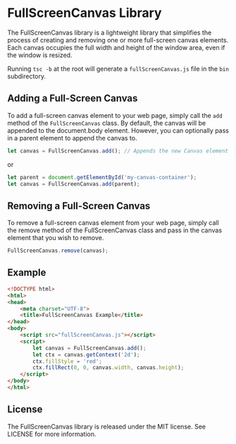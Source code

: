 # FullScreenCanvas Library

The FullScreenCanvas library is a lightweight library that simplifies the process of creating and removing one or more full-screen canvas elements. Each canvas occupies the full width and height of the window area, even if the window is resized.

Running `tsc -b` at the root will generate a `fullScreenCanvas.js` file in the `bin` subdirectory.

## Adding a Full-Screen Canvas

To add a full-screen canvas element to your web page, simply call the `add` method of the `FullScreenCanvas` class. By default, the canvas will be appended to the document.body element. However, you can optionally pass in a parent element to append the canvas to.

```js
let canvas = FullScreenCanvas.add(); // Appends the new Canvas element to document.body
```

or

```js
let parent = document.getElementById('my-canvas-container');
let canvas = FullScreenCanvas.add(parent);
```

## Removing a Full-Screen Canvas

To remove a full-screen canvas element from your web page, simply call the remove method of the FullScreenCanvas class and pass in the canvas element that you wish to remove.

```js
FullScreenCanvas.remove(canvas);
```

## Example

```html
<!DOCTYPE html>
<html>
<head>
    <meta charset="UTF-8">
    <title>FullScreenCanvas Example</title>
</head>
<body>
    <script src="fullScreenCanvas.js"></script>
    <script>
        let canvas = FullScreenCanvas.add();
        let ctx = canvas.getContext('2d');
        ctx.fillStyle = 'red';
        ctx.fillRect(0, 0, canvas.width, canvas.height);
    </script>
</body>
</html>
```

## License

The FullScreenCanvas library is released under the MIT license. See LICENSE for more information.